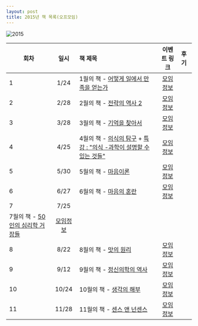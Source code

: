 ```yaml
---
layout: post
title: 2015년 책 목록(오프모임)
---
```



![2015](https://cloud.githubusercontent.com/assets/1955312/12066478/a97225ba-b02b-11e5-9dbf-da987d458636.jpg)


| 회차   | 일시   | 책 제목                                   | 이벤트 링크  |              후기                    |
| ----- |:------:| :-------------------------------------|:-------:|:---------------------------------------- |
|  1 |  1/24  | 1월의 책 - [어떻게 일에서 만족을 얻는가](http://www.aladin.co.kr/shop/wproduct.aspx?ISBN=8901141124) | [모임정보](https://www.facebook.com/events/337570166423477/)  |  |
|  2 |  2/28  | 2월의 책 - [전략의 역사 2](http://www.aladin.co.kr/shop/wproduct.aspx?ISBN=8997575368) | [모임정보](https://www.facebook.com/events/794499960642681/)  |  |
|  3 |  3/28  | 3월의 책 - [기억을 찾아서](http://www.aladin.co.kr/shop/wproduct.aspx?ISBN=8925554712) | [모임정보](https://www.facebook.com/events/839350319441879/)  |  |
|  4 |  4/25  | 4월의 책 - [의식의 탐구](http://www.aladin.co.kr/shop/wproduct.aspx?ISBN=8958322195) + [특강 : "의식 -과학이 설명할 수 있는 것들"]( http://crossroads.apctp.org/myboard/read.php?id=97&para1=115&Board=0022) | [모임정보](https://www.facebook.com/events/1573992869538070/)  |  |
|  5 |  5/30  | 5월의 책 - [마음이론](http://m.kyobobook.com/showcase/book/KOR/9788963308715) | [모임정보](https://www.facebook.com/events/411244105715801/)  |  |
|  6 |  6/27  | 6월의 책 - [마음의 혼란](http://www.yes24.com/24/goods/17568402) | [모임정보](https://www.facebook.com/events/693956250750797/)  |  |
|  7 |  7/25  | 
7월의 책 - [50인의 심리학 거장들](http://www.aladin.co.kr/shop/wproduct.aspx?ISBN=8963300757) | [모임정보](https://www.facebook.com/events/690572441070304/)  |  |
|  8 |  8/22  | 8월의 책 - [맛의 원리](http://www.aladin.co.kr/shop/wproduct.aspx?ItemId=54619386) | [모임정보](https://www.facebook.com/events/824803107633661/)  |  |
|  9 |  9/12  | 9월의 책 - [정신의학의 역사](http://www.aladin.co.kr/shop/wproduct.aspx?ItemId=6261983) | [모임정보](https://www.facebook.com/events/106171353071231/)  |  |
|  10 |  10/24  | 10월의 책 - [생각의 해부](http://www.aladin.co.kr/shop/wproduct.aspx?ISBN=8937834898) | [모임정보](https://www.facebook.com/events/1692509687645102/)  |  |
|  11 |  11/28  | 11월의 책 - [센스 앤 넌센스](http://www.aladin.co.kr/shop/wproduct.aspx?ItemId=46667965) | [모임정보](https://www.facebook.com/events/466673760205362/)  |  |

